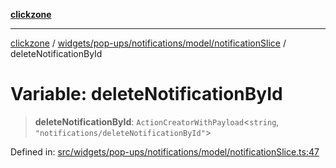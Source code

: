 [**clickzone**](../../../../../../README.md)

***

[clickzone](../../../../../../README.md) / [widgets/pop-ups/notifications/model/notificationSlice](../README.md) / deleteNotificationById

# Variable: deleteNotificationById

> **deleteNotificationById**: `ActionCreatorWithPayload`\<`string`, `"notifications/deleteNotificationById"`\>

Defined in: [src/widgets/pop-ups/notifications/model/notificationSlice.ts:47](https://github.com/MaximBri/ClickZone/blob/20f3f0d061a7c50a96ed5bba64acbc325a456072/client/src/widgets/pop-ups/notifications/model/notificationSlice.ts#L47)

